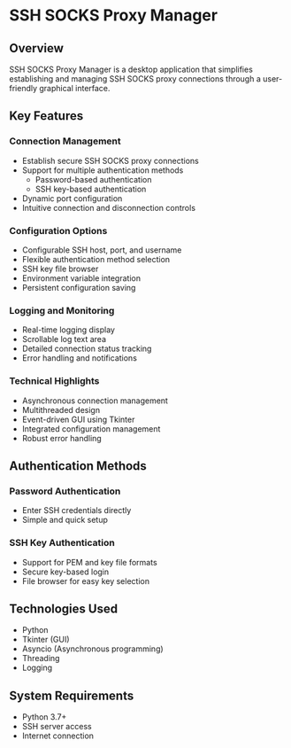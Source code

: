 # SSH SOCKS Proxy Manager

## Overview

SSH SOCKS Proxy Manager is a desktop application that simplifies establishing and managing SSH SOCKS proxy connections through a user-friendly graphical interface.

## Key Features

### Connection Management
- Establish secure SSH SOCKS proxy connections
- Support for multiple authentication methods
  - Password-based authentication
  - SSH key-based authentication
- Dynamic port configuration
- Intuitive connection and disconnection controls

### Configuration Options
- Configurable SSH host, port, and username
- Flexible authentication method selection
- SSH key file browser
- Environment variable integration
- Persistent configuration saving

### Logging and Monitoring
- Real-time logging display
- Scrollable log text area
- Detailed connection status tracking
- Error handling and notifications

### Technical Highlights
- Asynchronous connection management
- Multithreaded design
- Event-driven GUI using Tkinter
- Integrated configuration management
- Robust error handling

## Authentication Methods

### Password Authentication
- Enter SSH credentials directly
- Simple and quick setup

### SSH Key Authentication
- Support for PEM and key file formats
- Secure key-based login
- File browser for easy key selection

## Technologies Used
- Python
- Tkinter (GUI)
- Asyncio (Asynchronous programming)
- Threading
- Logging

## System Requirements
- Python 3.7+
- SSH server access
- Internet connection